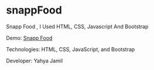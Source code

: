 # snappFood
Snapp Food , I Used HTML, CSS, Javascript And Bootstrap


Demo: [Snapp Food](https://yahyajamil.github.io/snappFood/)

Technologies: HTML, CSS, JavaScript, and Bootstrap

Developer: Yahya Jamil
